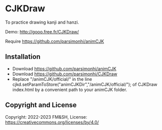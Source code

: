 # CJKDraw

To practice drawing kanji and hanzi.

Demo: http://gooo.free.fr/CJKDraw/

Require https://github.com/parsimonhi/animCJK

## Installation

- Download https://github.com/parsimonhi/animCJK
- Download https://github.com/parsimonhi/CJKDraw
- Replace "/animCJK/official/" in the line cjkd.setParamToStore("animCJKDir","/animCJK/official/"); of CJKDraw index.html by a convenient path to your animCJK folder.  

## Copyright and License

Copyright: 2022-2023 FM&SH,
License: https://creativecommons.org/licenses/by/4.0/